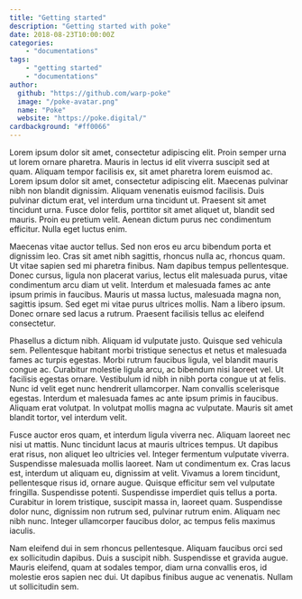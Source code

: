 ```yaml
---
title: "Getting started"
description: "Getting started with poke"
date: 2018-08-23T10:00:00Z
categories:
    - "documentations"
tags:
    - "getting started"
    - "documentations"
author:
  github: "https://github.com/warp-poke"
  image: "/poke-avatar.png"
  name: "Poke"
  website: "https://poke.digital/"
cardbackground: "#ff0066"
---
```


Lorem ipsum dolor sit amet, consectetur adipiscing elit. Proin semper urna ut lorem ornare pharetra. Mauris in lectus id elit viverra suscipit sed at quam. Aliquam tempor facilisis ex, sit amet pharetra lorem euismod ac. Lorem ipsum dolor sit amet, consectetur adipiscing elit. Maecenas pulvinar nibh non blandit dignissim. Aliquam venenatis euismod facilisis. Duis pulvinar dictum erat, vel interdum urna tincidunt ut. Praesent sit amet tincidunt urna. Fusce dolor felis, porttitor sit amet aliquet ut, blandit sed mauris. Proin eu pretium velit. Aenean dictum purus nec condimentum efficitur. Nulla eget luctus enim.

Maecenas vitae auctor tellus. Sed non eros eu arcu bibendum porta et dignissim leo. Cras sit amet nibh sagittis, rhoncus nulla ac, rhoncus quam. Ut vitae sapien sed mi pharetra finibus. Nam dapibus tempus pellentesque. Donec cursus, ligula non placerat varius, lectus elit malesuada purus, vitae condimentum arcu diam ut velit. Interdum et malesuada fames ac ante ipsum primis in faucibus. Mauris ut massa luctus, malesuada magna non, sagittis ipsum. Sed eget mi vitae purus ultrices mollis. Nam a libero ipsum. Donec ornare sed lacus a rutrum. Praesent facilisis tellus ac eleifend consectetur.

Phasellus a dictum nibh. Aliquam id vulputate justo. Quisque sed vehicula sem. Pellentesque habitant morbi tristique senectus et netus et malesuada fames ac turpis egestas. Morbi rutrum faucibus ligula, vel blandit mauris congue ac. Curabitur molestie ligula arcu, ac bibendum nisi laoreet vel. Ut facilisis egestas ornare. Vestibulum id nibh in nibh porta congue ut at felis. Nunc id velit eget nunc hendrerit ullamcorper. Nam convallis scelerisque egestas. Interdum et malesuada fames ac ante ipsum primis in faucibus. Aliquam erat volutpat. In volutpat mollis magna ac vulputate. Mauris sit amet blandit tortor, vel interdum velit.

Fusce auctor eros quam, et interdum ligula viverra nec. Aliquam laoreet nec nisi ut mattis. Nunc tincidunt lacus at mauris ultrices tempus. Ut dapibus erat risus, non aliquet leo ultricies vel. Integer fermentum vulputate viverra. Suspendisse malesuada mollis laoreet. Nam ut condimentum ex. Cras lacus est, interdum ut aliquam eu, dignissim at velit. Vivamus a lorem tincidunt, pellentesque risus id, ornare augue. Quisque efficitur sem vel vulputate fringilla. Suspendisse potenti. Suspendisse imperdiet quis tellus a porta. Curabitur in lorem tristique, suscipit massa in, laoreet quam. Suspendisse dolor nunc, dignissim non rutrum sed, pulvinar rutrum enim. Aliquam nec nibh nunc. Integer ullamcorper faucibus dolor, ac tempus felis maximus iaculis.

Nam eleifend dui in sem rhoncus pellentesque. Aliquam faucibus orci sed ex sollicitudin dapibus. Duis a suscipit nibh. Suspendisse et gravida augue. Mauris eleifend, quam at sodales tempor, diam urna convallis eros, id molestie eros sapien nec dui. Ut dapibus finibus augue ac venenatis. Nullam ut sollicitudin sem.